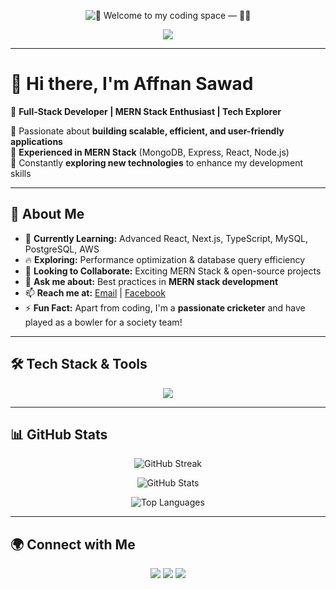 <p align="center">
  <img src="https://readme-typing-svg.demolab.com?font=Fira+Code&size=32&duration=2800&pause=2000&color=3455eb&center=true&vCenter=true&width=940&lines=Hey%2C+🌟+Welcome+to+my+coding+space+—+🚀✨" alt="🌟 Welcome to my coding space — 🚀✨" />
</p>

<p align="center">
  <img src="https://firebasestorage.googleapis.com/v0/b/flexi-coding.appspot.com/o/dempgi7-520f8d5f-63d4-4453-8822-dbc149ae27f8.gif?alt=media&token=91c0c7b2-93c3-4029-b011-1a8703c5730d" />
</p>

---

# 👋 Hi there, I'm **Affnan Sawad**  

🚀 **Full-Stack Developer | MERN Stack Enthusiast | Tech Explorer**  

🔹 Passionate about **building scalable, efficient, and user-friendly applications**  
🔹 **Experienced in MERN Stack** (MongoDB, Express, React, Node.js)  
🔹 Constantly **exploring new technologies** to enhance my development skills  

---

## 🚀 About Me

- 🌱 **Currently Learning:** Advanced React, Next.js, TypeScript, MySQL, PostgreSQL, AWS  
- 🔥 **Exploring:** Performance optimization & database query efficiency  
- 🤝 **Looking to Collaborate:** Exciting MERN Stack & open-source projects  
- 💬 **Ask me about:** Best practices in **MERN stack development**  
- 📫 **Reach me at:** [Email](mailto:affnansawad2002@gmail.com) | [Facebook](https://www.facebook.com/Affnan.sawad)  
- ⚡ **Fun Fact:** Apart from coding, I'm a **passionate cricketer** and have played as a bowler for a society team!  

---

## 🛠 Tech Stack & Tools

<p align="center">
  <img src="https://skillicons.dev/icons?i=c,cpp,html,css,tailwind,bootstrap,js,ts,react,next,nodejs,express,mongodb,mysql,firebase,figma,git" />
 
</p>

---

## 📊 GitHub Stats  

<p align="center">
  <img src="https://github-readme-streak-stats.herokuapp.com?user=AffnanSawad&theme=radical" alt="GitHub Streak" />
</p>


<p align="center">
  <img src="https://github-readme-stats.vercel.app/api?username=AffnanSawad&show_icons=true&theme=radical&count_private=true" alt="GitHub Stats" />
</p>

<p align="center">
  <img src="https://github-readme-stats.vercel.app/api/top-langs/?username=AffnanSawad&layout=compact&theme=radical" alt="Top Languages" />
</p>

---

## 🌍 Connect with Me  

<p align="center">
  <a href="https://www.facebook.com/Affnan.sawad"><img src="https://img.shields.io/badge/Facebook-%231877F2.svg?style=for-the-badge&logo=facebook&logoColor=white"></a>
  <a href="https://www.instagram.com/iamaffnan_sawad"><img src="https://img.shields.io/badge/Instagram-%23E4405F.svg?style=for-the-badge&logo=instagram&logoColor=white"></a>
  <a href="mailto:affnansawad2002@gmail.com"><img src="https://img.shields.io/badge/Email-D14836?style=for-the-badge&logo=gmail&logoColor=white"></a>
</p>
